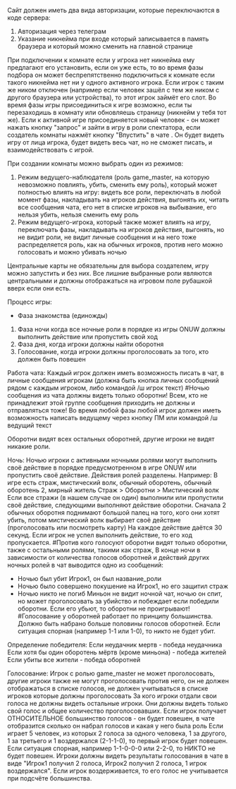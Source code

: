 Сайт должен иметь два вида авторизации, которые переключаются в коде сервера:
1) Авторизация через телеграм
2) Указание никнейма при входе который записывается в память браузера и который можно сменить на главной странице

При подключении к комнате если у игрока нет никнейма ему предлагают его установить, если он уже есть, то во время фазы подбора он может беспрепятственно подключиться к комнате если такого никнейма нет ни у одного активного игрока. Если игрок с таким же ником отключен (например если человек зашёл с тем же ником с другого браузера или устройства), то этот игрок займёт его слот. Во время фазы игры присоединиться к игре возможно, если ты перезаходишь в комнату или обновляешь страницу (никнейм у тебя тот же).
Если к активной игре присоединяется новый человек - он может нажать кнопку "запрос" и зайти в игру в роли спектатора, если создатель комнаты нажмёт кнопку "Впустить" в чате . Он будет видеть игру от лица игрока, будет видеть весь чат, но не сможет писать, и взаимодействовать с игрой.

При создании комнаты можно выбрать один из режимов:
1) Режим ведущего-наблюдателя (роль game_master, на которую невозможно повлиять, убить, сменить ему роль), который может полностью влиять на игру: видеть все роли, переключать в любой момент фазы, накладывать на игроков действия, выгонять их, читать все сообщения чата, его нет в списке игроков на выбывание, его нельзя убить, нельзя сменить ему роль
2) Режим ведущего-игрока, который также может влиять на игру, переключать фазы, накладывать на игроков действия, выгонять, но не видит роли, не видит личные сообщения и на него тоже распределяется роль, как на обычных игроков, против него можно голосовать и можно убивать ночью

Центральные карты не обязательны для выбора создателем, игру можно запустить и без них. Все лишние выбранные роли являются центральными и должны отображаться на игровом поле рубашкой вверх если они есть.

Процесс игры:
- Фаза знакомства (единожды)
1) Фаза ночи когда все ночные роли в порядке из игры ONUW должны выполнить действие или пропустить свой ход
2) Фаза дня, когда игроки должны найти оборотня
3) Голосование, когда игроки должны проголосовать за того, кто должен быть повешен

Работа чата:
Каждый игрок должен иметь возможность писать в чат, в личные сообщения игрокам (должна быть кнопка личных сообщений рядом с каждым игроком, либо командой /ш игрок текст)
#Ночью сообщения из чата должны видеть только оборотни! Всем, кто не принадлежит этой группе сообщения приходить не должны и отправляться тоже!
Во время любой фазы любой игрок должен иметь возможность написать ведущему через кнопку ПМ или командой /ш ведущий текст

Оборотни видят всех остальных оборотней, другие игроки не видят никакие роли.

Ночь:
Ночью игроки с активными ночными ролями могут выполнить своё действие в порядке предусмотренном в игре ONUW или пропустить своё действие.
Действия ролей разделены. Например:
В игре есть страж, мистический волк, обычный оборотень, обычный оборотень 2, мирный житель
Страж > Оборотни > Мистический волк
Если все стражи (в нашем случае он один) выполнили или пропустили своё действие, следующими выполняют действие оборотни.
Сначала 2 обычных оборотня поднимают большой палец на того, кого они хотят убить, потом мистический волк выбирает своё действие (проголосовать или посмотреть карту)
На каждое действие даётся 30 секунд. Если игрок не успел выполнить действие, то его ход пропускается.
#Против кого голосуют оборотни видят только оборотни, также с остальными ролями, такими как страж, 
В конце ночи в зависимости от количества голосов оборотней и действий других ночных ролей в чат выводится одно из сообщений:
- Ночью был убит Игрок1, он был название_роли
- Ночью было совершено покушение на Игрок1, но его защитил страж
- Ночью никто не погиб
Миньон не видит ночной чат, ночью он спит, но может проголосовать за убийство и побеждает если победили оборотни. Если его убьют, то оборотни не проигрывают!
#Голосование у оборотней работает по принципу большинства. Должно быть набрано больше половины голосов оборотней. Если ситуация спорная (например 1-1 или 1-0), то никто не будет убит.

Определение победителя:
Если неудачник мертв - победа неудачника
Если хотя бы один оборотень мёртв (кроме миньона) - победа жителей
Если убиты все жители - победа оборотней

Голосование:
Игрок с ролью game_master не может проголосовать, другие игроки также не могут проголосовать против него, он не должен отображаться в списке голосов, не должен учитываться в списке игроков которые должны проголосовать
За кого игроки отдали свои голоса не должны видеть остальные игроки. Они должны видеть только свой голос и общее количество проголосовавших.
Если игрок получает ОТНОСИТЕЛЬНОЕ большинство голосов - он будет повешен, в чате отобразится сколько он набрал голосов и какая у него была роль
Если играет 5 человек, из которых 2 голоса за одного человека, 1 за другого, 1 за третьего и 1 воздержался (2-1-1-0), то первый игрок будет повешен. Если ситуация спорная, например 1-1-0-0-0 или 2-2-0, то НИКТО не будет повешен.
Игроки должны видеть результаты голосования в чате в виде "Игрок1 получил 2 голоса, Игрок2 получил 2 голоса, 1 игрок воздержался". Если игрок воздерживается, то его голос не учитывается при подсчёте большинства.